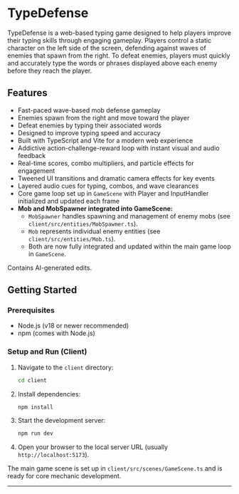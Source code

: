 # TypeDefense

TypeDefense is a web-based typing game designed to help players improve their typing skills through engaging gameplay. Players control a static character on the left side of the screen, defending against waves of enemies that spawn from the right. To defeat enemies, players must quickly and accurately type the words or phrases displayed above each enemy before they reach the player.

## Features

- Fast-paced wave-based mob defense gameplay
- Enemies spawn from the right and move toward the player
- Defeat enemies by typing their associated words
- Designed to improve typing speed and accuracy
- Built with TypeScript and Vite for a modern web experience
- Addictive action-challenge-reward loop with instant visual and audio feedback
- Real-time scores, combo multipliers, and particle effects for engagement
- Tweened UI transitions and dramatic camera effects for key events
- Layered audio cues for typing, combos, and wave clearances
- Core game loop set up in `GameScene` with Player and InputHandler initialized and updated each frame
- **Mob and MobSpawner integrated into GameScene:**
  - `MobSpawner` handles spawning and management of enemy mobs (see `client/src/entities/MobSpawner.ts`).
  - `Mob` represents individual enemy entities (see `client/src/entities/Mob.ts`).
  - Both are now fully integrated and updated within the main game loop in `GameScene`.

Contains AI-generated edits.

## Getting Started

### Prerequisites

- Node.js (v18 or newer recommended)
- npm (comes with Node.js)

### Setup and Run (Client)

1. Navigate to the `client` directory:

   ```bash
   cd client
   ```

2. Install dependencies:

   ```bash
   npm install
   ```

3. Start the development server:

   ```bash
   npm run dev
   ```

4. Open your browser to the local server URL (usually `http://localhost:5173`).

The main game scene is set up in `client/src/scenes/GameScene.ts` and is ready for core mechanic development.

---
